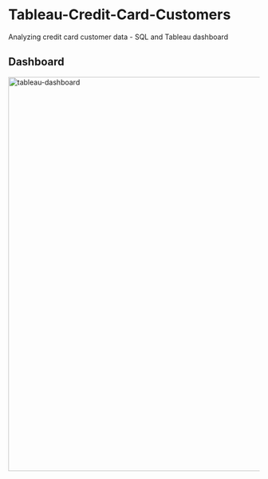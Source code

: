 # Tableau-Credit-Card-Customers
Analyzing credit card customer data - SQL and Tableau dashboard

## Dashboard
<img width="790" alt="tableau-dashboard" src="[https://github.com/gjhaveri98/Tableau-Credit-Card-Customers/assets/127703784/00f8e164-f7de-4035-98bb-f2c4616f561b](https://github.com/gjhaveri98/Tableau-Credit-Card-Customers/blob/main/tableau-dashboard.PNG?raw=true)">
